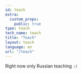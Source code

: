```yaml
---
id: teach
extra:
  custom_props:
    public: true
type: teach
tech_name: teach
title: "Teach"
layout: teach
language: en
url: "/teach"
---
```

Right now only Russian teaching `:(`